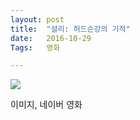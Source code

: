 ```yaml
---
layout: post
title:  "설리: 허드슨강의 기적"
date:   2016-10-29
Tags:   영화

---
```




![](http://movie.phinf.naver.net/20160630_274/14672708589477B20J_JPEG/movie_image.jpg?type=m665_443_2)

이미지, 네이버 영화
